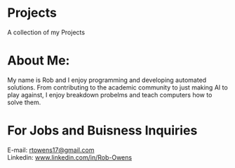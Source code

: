 # Projects  
A collection of my Projects  

# About Me:  
My name is Rob and I enjoy programming and developing automated solutions. From contributing to the academic community to just making AI to play against, I enjoy breakdown probelms and teach computers how to solve them.  

# For Jobs and Buisness Inquiries  
E-mail: rtowens17@gmail.com  
Linkedin: www.linkedin.com/in/Rob-Owens  

